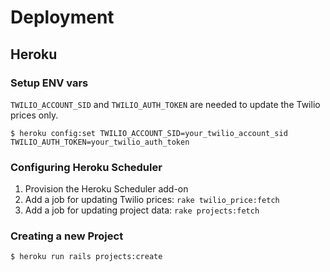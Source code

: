 # Deployment

## Heroku

### Setup ENV vars

`TWILIO_ACCOUNT_SID` and `TWILIO_AUTH_TOKEN` are needed to update the Twilio prices only.

```
$ heroku config:set TWILIO_ACCOUNT_SID=your_twilio_account_sid TWILIO_AUTH_TOKEN=your_twilio_auth_token
```

### Configuring Heroku Scheduler

1. Provision the Heroku Scheduler add-on
2. Add a job for updating Twilio prices: `rake twilio_price:fetch`
3. Add a job for updating project data: `rake projects:fetch`

### Creating a new Project

```
$ heroku run rails projects:create
```
